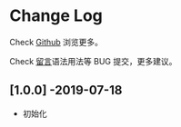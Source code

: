 # Change Log

Check [Github](https://github.com/qq34347476/gsapCodes) 浏览更多。

Check [留言](https://github.com/qq34347476/gsapCodes/issues)语法用法等 BUG 提交，更多建议。

## [1.0.0] -2019-07-18

- 初始化
